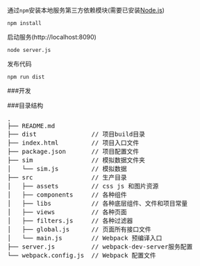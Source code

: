 通过`npm`安装本地服务第三方依赖模块(需要已安装[Node.js](https://nodejs.org/))

```
npm install
```
启动服务(http://localhost:8090)

```
node server.js
```
发布代码
```
npm run dist
```

###开发

###目录结构
<pre>
.
├── README.md           
├── dist               // 项目build目录
├── index.html         // 项目入口文件
├── package.json       // 项目配置文件
├── sim                // 模拟数据文件夹
│   └── sim.js         // 模拟数据
├── src                // 生产目录
│   ├── assets         // css js 和图片资源
│   ├── components     // 各种组件
│   ├── libs           // 各种底层组件、文件和项目常量
│   ├── views          // 各种页面
│   ├── filters.js     // 各种过滤器
│   ├── global.js      // 页面所有接口文件
│   └── main.js        // Webpack 预编译入口
├── server.js          // webpack-dev-server服务配置
└── webpack.config.js  // Webpack 配置文件
</pre>

